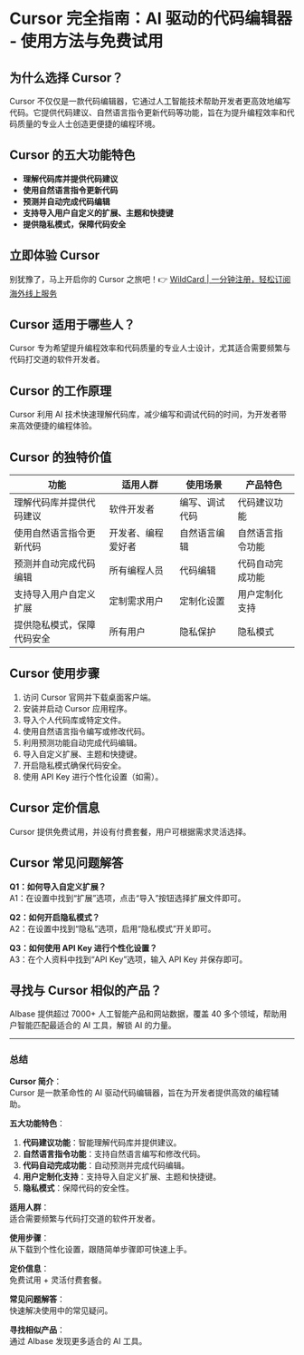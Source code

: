 # Cursor 完全指南：AI 驱动的代码编辑器 - 使用方法与免费试用

## 为什么选择 Cursor？

Cursor 不仅仅是一款代码编辑器，它通过人工智能技术帮助开发者更高效地编写代码。它提供代码建议、自然语言指令更新代码等功能，旨在为提升编程效率和代码质量的专业人士创造更便捷的编程环境。

## Cursor 的五大功能特色

- **理解代码库并提供代码建议**  
- **使用自然语言指令更新代码**  
- **预测并自动完成代码编辑**  
- **支持导入用户自定义的扩展、主题和快捷键**  
- **提供隐私模式，保障代码安全**  

## 立即体验 Cursor

别犹豫了，马上开启你的 Cursor 之旅吧！👉 [WildCard | 一分钟注册，轻松订阅海外线上服务](https://bbtdd.com/WildCard)

## Cursor 适用于哪些人？

Cursor 专为希望提升编程效率和代码质量的专业人士设计，尤其适合需要频繁与代码打交道的软件开发者。

## Cursor 的工作原理

Cursor 利用 AI 技术快速理解代码库，减少编写和调试代码的时间，为开发者带来高效便捷的编程体验。

## Cursor 的独特价值

| **功能**                | **适用人群**         | **使用场景**             | **产品特色**               |
| ----------------------- | -------------------- | ------------------------ | -------------------------- |
| 理解代码库并提供代码建议 | 软件开发者           | 编写、调试代码           | 代码建议功能               |
| 使用自然语言指令更新代码 | 开发者、编程爱好者   | 自然语言编辑             | 自然语言指令功能           |
| 预测并自动完成代码编辑   | 所有编程人员         | 代码编辑                 | 代码自动完成功能           |
| 支持导入用户自定义扩展   | 定制需求用户         | 定制化设置               | 用户定制化支持             |
| 提供隐私模式，保障代码安全 | 所有用户             | 隐私保护                 | 隐私模式                   |

## Cursor 使用步骤

1. 访问 Cursor 官网并下载桌面客户端。  
2. 安装并启动 Cursor 应用程序。  
3. 导入个人代码库或特定文件。  
4. 使用自然语言指令编写或修改代码。  
5. 利用预测功能自动完成代码编辑。  
6. 导入自定义扩展、主题和快捷键。  
7. 开启隐私模式确保代码安全。  
8. 使用 API Key 进行个性化设置（如需）。  

## Cursor 定价信息

Cursor 提供免费试用，并设有付费套餐，用户可根据需求灵活选择。

## Cursor 常见问题解答

**Q1：如何导入自定义扩展？**  
A1：在设置中找到“扩展”选项，点击“导入”按钮选择扩展文件即可。  

**Q2：如何开启隐私模式？**  
A2：在设置中找到“隐私”选项，启用“隐私模式”开关即可。  

**Q3：如何使用 API Key 进行个性化设置？**  
A3：在个人资料中找到“API Key”选项，输入 API Key 并保存即可。  

## 寻找与 Cursor 相似的产品？

AIbase 提供超过 7000+ 人工智能产品和网站数据，覆盖 40 多个领域，帮助用户智能匹配最适合的 AI 工具，解锁 AI 的力量。

---

### 总结

**Cursor 简介**：  
Cursor 是一款革命性的 AI 驱动代码编辑器，旨在为开发者提供高效的编程辅助。  

**五大功能特色**：  
1. **代码建议功能**：智能理解代码库并提供建议。  
2. **自然语言指令功能**：支持自然语言编写和修改代码。  
3. **代码自动完成功能**：自动预测并完成代码编辑。  
4. **用户定制化支持**：支持导入自定义扩展、主题和快捷键。  
5. **隐私模式**：保障代码的安全性。  

**适用人群**：  
适合需要频繁与代码打交道的软件开发者。  

**使用步骤**：  
从下载到个性化设置，跟随简单步骤即可快速上手。  

**定价信息**：  
免费试用 + 灵活付费套餐。  

**常见问题解答**：  
快速解决使用中的常见疑问。  

**寻找相似产品**：  
通过 AIbase 发现更多适合的 AI 工具。
